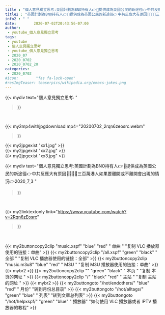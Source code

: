 ```yaml
---
title : "個人意見獨立思考:英國計劃為BNO持有人👉👣提供成為英國公民的新途徑👉中共反應大有原因👩‍👩‍👧‍👧三百萬港人如果要離開或不離開會出現的情況👉2020_7_3 "
title2 : "英國計劃為BNO持有人👉👣提供成為英國公民的新途徑👉中共反應大有原因👩‍👩‍👧‍👧三百萬港人如果要離開或不離開會出現的情況👉2020_7_3 "
info2 : " "
date:        2020-07-02T20:43:56-07:00
author:
 - youtube_個人意見獨立思考
tags:
 - youtube
 - 個人意見獨立思考
 - youtube_個人意見獨立思考
 - 2020_07
 - 2020_0702
 - 2020_0702_20
categories:
 - 2020_0702
#icon:        "fas fa-lock-open"
#resImgTeaser: teaserpics/wikipedia.org/emacs-jokes.png
---
```


{{< mydiv text="個人意見獨立思考: "
>}}
<br>


{{< my2mp4withjpgdownload mp4="20200702_2rqn6zeosrc.webm"
>}}

{{< my2jpgexist "xx1.jpg" >}}<br>
{{< my2jpgexist "xx2.jpg" >}}<br>
{{< my2jpgexist "xx3.jpg" >}}<br>



{{< mydiv text="個人意見獨立思考:英國計劃為BNO持有人👉👣提供成為英國公民的新途徑👉中共反應大有原因👩‍👩‍👧‍👧三百萬港人如果要離開或不離開會出現的情況👉2020_7_3 "
>}}
<br>

{{< my2linktextonly link="https://www.youtube.com/watch?v=2Rqn6zEosrc"
>}}


<br>

{{< my2buttoncopy2clip "music.xspf"        "blue"   "red"    " 单曲 "  "复制 VLC 播放器使用的链接：单曲" >}} {{< my2buttoncopy2clip "/all.xspf"         "green"  "black"  " 全部 "  "复制 VLC 播放器使用的链接：全部" >}} {{< my2buttoncopy2clip "music.m3u8"        "blue"   "red"    " M3U  "    "复制 M3U 播放器使用的链接：单曲" >}} {{< mybr2 >}} {{< my2buttoncopy2clip ""                  "green"  "black"  " 本页 "    "复制 本页的网址 " >}} {{< my2buttoncopy2clip "/"                 "black"  "red"    " 主站 "    "复制 主站的网址 " >}} {{< mybr2 >}} {{< my2buttongoto      "/hot/endothers/"   "blue"   "red"    " 月份"   "转到月份总目录" >}} {{< my2buttongoto      "/hot/alltags/"     "green"  "blue"   " 列表"   "转到文章总列表" >}} {{< my2buttongoto      "/hot/helpxspf/"    "green"  "blue"   " 播放器" "如何使用 VLC 播放器或者 IPTV 播放器的教程" >}} 
